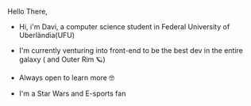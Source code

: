 Hello There,

- Hi, i'm Davi, a computer science student in Federal University of Uberlãndia(UFU)
- I'm currently venturing into front-end to be the best dev in the entire galaxy ( and Outer Rim 🪐)

- Always open to learn more 🤓

- I'm a Star Wars and E-sports fan

